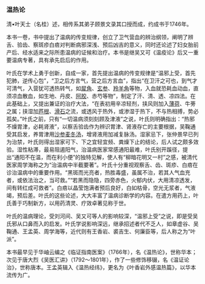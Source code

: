 ### 温热论

清•叶天士（名桂）述，相传系其弟子顾景文录其口授而成，约成书于1746年。

本书一卷，书中提出了温病的传变规律，创立了卫气营血的辨治纲领，阐明了辨舌、验齿、察斑疹白㾦对判断病邪深浅、预后凶吉的意义，同时还论述了妇女胎前产后、经水适来之际所患温病的证候和治疗。本书是继吴又可《温疫论》后又一重要温病专著，具有承先启后的作用。

叶氏在学术上勇于创新，自成一家，首先提出温病的传变规律是“温邪上受，首先犯肺，逆传心包”，“卫之后方言气，营之后方言血”，指出“在卫汗之可也，到气才可清气，入营犹可透热转气，如[犀角](https://www.gmzyjc.com/read/bc/bc03-0.3.1.0.0.md)、[玄参](https://www.gmzyjc.com/read/bc/bc03-0.3.4.0.0.md)、[羚羊角](https://www.gmzyjc.com/read/bc/bc10-0.0.1.0.0.md)等物，入血就恐耗血动血，直须凉血散血，如生地、丹皮、[阿胶](https://www.gmzyjc.com/read/bc/bc17-0.3.5.0.0.md)、赤芍等物”，制定了汗、清、透、凉四法。在此基础上，又提出兼证的治疗大法，“在表初用辛凉轻剂，挟风则加入[薄荷](https://www.gmzyjc.com/read/bc/bc01-1.2.1.0.0.md)、牛蒡之属；挟湿加[芦根](https://www.gmzyjc.com/read/bc/bc03-0.1.4.0.0.md)、[滑石](https://www.gmzyjc.com/read/bc/bc05-0.0.7.0.0.md)之流，或透风于热外，或渗湿于热下，不与热相搏，势必孤矣。”叶氏之前，只有“一切温病须刻刻顾及津液”之说，叶氏则明确指出：“热邪不燥胃津，必耗肾液”，以察舌验齿作为辨识胃津、肾液存亡的主要根据，吴鞠通受其启发，养胃津用[沙参麦冬汤](https://www.gmzyjc.com/read/fjx/fjx07-0.8.0.0.0.md)，增肾液用加减复脉汤。湿家忌下，张仲景早已列为治禁，叶氏则得出湿家可下、下之宜轻宜频、粪燥下止的结论，后人试之颇多效验。湿性粘滞，最易阻遏阳气，治温病医家常感通阳最难，叶氏别开蹊径，提出“通阳不在温，而在利小便”的独特见解，使人有“柳暗花明又一村”之感，被清代医家周学海称之为“治温病中半截要著”。叶氏十分重视观察舌、齿、斑疹、白㾦在诊治温病中的重要作用。“黑斑而光亮者，热胜毒盛，虽属不治，若其人气血充者，或依法治之，当可救。”“若黑而隐隐，四旁赤色，火郁内伏，大用清凉透发，间有转红成可救者”。白㾦以晶莹饱满者预后良好，白如枯骨，空光无浆者，气液竭，预后差。叶氏的这些论述，大大丰富了温病诊断学的内容。在遣方用药上，叶氏善于巧制新方，以用药清灵、疗效卓著见称于世。

叶氏的温病理论，受刘河间、吴又可等人的影响较深，“温邪上受”之说，即是受吴氏邪从口鼻而入的启发。叶氏学说影响深远，继承招述者代不乏人，如章虚谷、吴鞠通、王孟英、周学海等，近代则有王香岩、裘吉生、何廉臣等，后人称之为“叶派”。

本书最早见于华岫云编之《临证指南医案》（1766年），名《温热论》，世称华本；次见于唐大烈《吴医汇讲》（1792〜1801年），作了一些修饰移辍，名《温证论治》，世称唐本。王孟英辑入《温热经纬》，更名为《叶香岩外感温热篇》，以华本流传为广。
